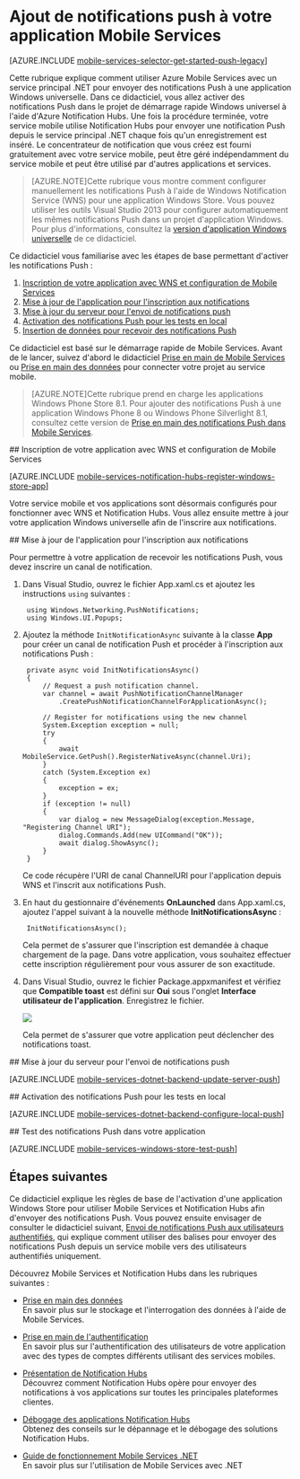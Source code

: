 ﻿<properties 
	pageTitle="Prise en main des concentrateurs de notification Push à l'aide des services mobiles .NET runtime" 
	description="Découvrez comment utiliser Azure Mobile Services et Notification Hubs pour envoyer des notifications Push à votre application Windows Store." 
	services="mobile-services, notification-hubs" 
	documentationCenter="windows" 
	authors="wesmc7777" 
	manager="dwrede" 
	editor=""/>

<tags 
	ms.service="mobile-services" 
	ms.workload="mobile" 
	ms.tgt_pltfrm="mobile-windows-store" 
	ms.devlang="dotnet" 
	ms.topic="article" 
	ms.date="09/23/2014" 
	ms.author="wesmc,ricksal"/>


# Ajout de notifications push à votre application Mobile Services

[AZURE.INCLUDE [mobile-services-selector-get-started-push-legacy](../includes/mobile-services-selector-get-started-push-legacy.md)]

Cette rubrique explique comment utiliser Azure Mobile Services avec un service principal .NET pour envoyer des notifications Push à une application Windows universelle. Dans ce didacticiel, vous allez activer des notifications Push dans le projet de démarrage rapide Windows universel à l'aide d'Azure Notification Hubs. Une fois la procédure terminée, votre service mobile utilise Notification Hubs pour envoyer une notification Push depuis le service principal .NET chaque fois qu'un enregistrement est inséré. Le concentrateur de notification que vous créez est fourni gratuitement avec votre service mobile, peut être géré indépendamment du service mobile et peut être utilisé par d'autres applications et services.

>[AZURE.NOTE]Cette rubrique vous montre comment configurer manuellement les notifications Push à l'aide de Windows Notification Service (WNS) pour une application Windows Store. Vous pouvez utiliser les outils Visual Studio 2013 pour configurer automatiquement les mêmes notifications Push dans un projet d'application Windows. Pour plus d'informations, consultez la [version d'application Windows universelle](/fr-fr/documentation/articles/mobile-services-dotnet-backend-windows-universal-dotnet-get-started-push) de ce didacticiel.

Ce didacticiel vous familiarise avec les étapes de base permettant d'activer les notifications Push :

1. [Inscription de votre application avec WNS et configuration de Mobile Services](#register)
2. [Mise à jour de l'application pour l'inscription aux notifications](#update-app)
3. [Mise à jour du serveur pour l'envoi de notifications push](#update-server)
4. [Activation des notifications Push pour les tests en local](#local-testing)
3. [Insertion de données pour recevoir des notifications Push](#test)

Ce didacticiel est basé sur le démarrage rapide de Mobile Services. Avant de le lancer, suivez d'abord le didacticiel [Prise en main de Mobile Services] ou [Prise en main des données] pour connecter votre projet au service mobile. 

>[AZURE.NOTE]Cette rubrique prend en charge les applications Windows Phone Store 8.1. Pour ajouter des notifications Push à une application Windows Phone 8 ou Windows Phone Silverlight 8.1, consultez cette version de [Prise en main des notifications Push dans Mobile Services](/fr-fr/documentation/articles/mobile-services-dotnet-backend-windows-phone-get-started-push).

##<a id="register"></a> Inscription de votre application avec WNS et configuration de Mobile Services

[AZURE.INCLUDE [mobile-services-notification-hubs-register-windows-store-app](../includes/mobile-services-notification-hubs-register-windows-store-app.md)]

Votre service mobile et vos applications sont désormais configurés pour fonctionner avec WNS et Notification Hubs. Vous allez ensuite mettre à jour votre application Windows universelle afin de l'inscrire aux notifications.

##<a id="update-app"></a> Mise à jour de l'application pour l'inscription aux notifications

Pour permettre à votre application de recevoir les notifications Push, vous devez inscrire un canal de notification.

1. Dans Visual Studio, ouvrez le fichier App.xaml.cs et ajoutez les instructions `using` suivantes :

        using Windows.Networking.PushNotifications;
		using Windows.UI.Popups;

2. Ajoutez la méthode `InitNotificationAsync` suivante à la classe **App** pour créer un canal de notification Push et procéder à l'inscription aux notifications Push : 
	
        private async void InitNotificationsAsync()
        {
            // Request a push notification channel.
            var channel = await PushNotificationChannelManager
                .CreatePushNotificationChannelForApplicationAsync();

            // Register for notifications using the new channel
            System.Exception exception = null;
            try
            {
                await MobileService.GetPush().RegisterNativeAsync(channel.Uri);
            }
            catch (System.Exception ex)
            {
                exception = ex;
            }
            if (exception != null)
            {
                var dialog = new MessageDialog(exception.Message, "Registering Channel URI");
                dialog.Commands.Add(new UICommand("OK"));
                await dialog.ShowAsync();
            }
        }


    Ce code récupère l'URI de canal ChannelURI pour l'application depuis WNS et l'inscrit aux notifications Push.
    
3. En haut du gestionnaire d'événements **OnLaunched** dans App.xaml.cs, ajoutez l'appel suivant à la nouvelle méthode **InitNotificationsAsync** :

        InitNotificationsAsync();

	Cela permet de s'assurer que l'inscription est demandée à chaque chargement de la page. Dans votre application, vous souhaitez effectuer cette inscription régulièrement pour vous assurer de son exactitude. 

4. Dans Visual Studio, ouvrez le fichier Package.appxmanifest et vérifiez que **Compatible toast** est défini sur **Oui** sous l'onglet **Interface utilisateur de l'application**. Enregistrez le fichier.

   	![][1]

   	Cela permet de s'assurer que votre application peut déclencher des notifications toast. 

##<a id="update-server"></a> Mise à jour du serveur pour l'envoi de notifications push

[AZURE.INCLUDE [mobile-services-dotnet-backend-update-server-push](../includes/mobile-services-dotnet-backend-update-server-push.md)]

##<a id="local-testing"></a> Activation des notifications Push pour les tests en local

[AZURE.INCLUDE [mobile-services-dotnet-backend-configure-local-push](../includes/mobile-services-dotnet-backend-configure-local-push.md)]

##<a id="test"></a> Test des notifications Push dans votre application

[AZURE.INCLUDE [mobile-services-windows-store-test-push](../includes/mobile-services-windows-store-test-push.md)]

## <a name="next-steps"> </a>Étapes suivantes

Ce didacticiel explique les règles de base de l'activation d'une application Windows Store pour utiliser Mobile Services et Notification Hubs afin d'envoyer des notifications Push. Vous pouvez ensuite envisager de consulter le didacticiel suivant, [Envoi de notifications Push aux utilisateurs authentifiés], qui explique comment utiliser des balises pour envoyer des notifications Push depuis un service mobile vers des utilisateurs authentifiés uniquement.

<!--+ [Envoi de notifications Push aux utilisateurs authentifiés]
	<br/>En savoir plus sur l'utilisation de balises pour envoyer des notifications Push depuis un service mobile vers des utilisateurs authentifiés uniquement.

+ [Envoi de notifications diffusées aux abonnés]
	<br/>En savoir plus sur l'inscription des utilisateurs et la réception des notifications Push pour les catégories qui les intéressent.

+ [Envoi de notifications basées sur un modèle aux abonnés]
	<br/>En savoir plus sur l'utilisation de modèles pour envoyer des notifications Push depuis un service mobile, sans avoir à gérer des charges utiles propres à la plateforme sur votre serveur principal.
-->
Découvrez Mobile Services et Notification Hubs dans les rubriques suivantes :

* [Prise en main des données]
  <br/>En savoir plus sur le stockage et l'interrogation des données à l'aide de Mobile Services.

* [Prise en main de l'authentification]
  <br/>En savoir plus sur l'authentification des utilisateurs de votre application avec des types de comptes différents utilisant des services mobiles.

* [Présentation de Notification Hubs]
  <br/>Découvrez comment Notification Hubs opère pour envoyer des notifications à vos applications sur toutes les principales plateformes clientes.

* [Débogage des applications Notification Hubs](http://go.microsoft.com/fwlink/p/?linkid=386630)
  </br>Obtenez des conseils sur le dépannage et le débogage des solutions Notification Hubs. 

* [Guide de fonctionnement Mobile Services .NET]
  <br/>En savoir plus sur l'utilisation de Mobile Services avec .NET

<!-- Anchors. -->

<!-- Images. -->


[1]: ./media/mobile-services-dotnet-backend-windows-store-dotnet-get-started-push/enable-toast.png
[2]: ./media/mobile-services-dotnet-backend-windows-store-dotnet-get-started-push/mobile-quickstart-push1.png
[3]: ./media/mobile-services-dotnet-backend-windows-store-dotnet-get-started-push/mobile-quickstart-push2.png


<!-- URLs. -->
[Page Soumette une application]: http://go.microsoft.com/fwlink/p/?LinkID=266582
[Mes Applications]: http://go.microsoft.com/fwlink/p/?LinkId=262039
[Kit de développement logiciel (SDK) Live pour Windows]: http://go.microsoft.com/fwlink/p/?LinkId=262253
[Prise en main de Mobile Services]: /fr-fr/documentation/articles/mobile-services-dotnet-backend-windows-store-dotnet-get-started
[Prise en main des données]: /fr-fr/documentation/articles/mobile-services-dotnet-backend-windows-store-dotnet-get-started-data
[Prise en main de l'authentification]: /fr-fr/documentation/articles/mobile-services-dotnet-backend-windows-store-dotnet-get-started-users

[Envoi de notifications Push aux utilisateurs authentifiés]: /fr-fr/documentation/articles/mobile-services-dotnet-backend-windows-store-dotnet-push-notifications-app-users/

[Présentation de Notification Hubs]: /fr-fr/documentation/articles/notification-hubs-overview/
[Envoi de notifications diffusées aux abonnés]: /fr-fr/documentation/articles/notification-hubs-windows-store-dotnet-send-breaking-news/
[Envoi de notifications basées sur un modèle aux abonnés]: /fr-fr/documentation/articles/notification-hubs-windows-store-dotnet-send-localized-breaking-news/


[Guide de fonctionnement Mobile Services .NET]: /fr-fr/documentation/articles/mobile-services-html-how-to-use-client-library


<!--HONumber=42-->
